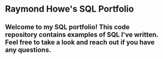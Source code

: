 # Raymond Howe's SQL Portfolio
## Welcome to my SQL portfolio! This code repository contains examples of SQL I've written. Feel free to take a look and reach out if you have any questions.
